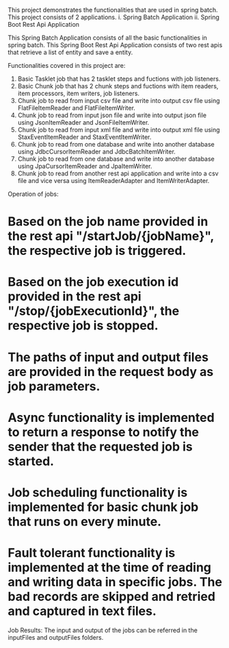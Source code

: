 This project demonstrates the functionalities that are used in spring batch. This project consists of 2 applications.
i. Spring Batch Application
ii. Spring Boot Rest Api Application

This Spring Batch Application consists of all the basic functionalities in spring batch.
This Spring Boot Rest Api Application consists of two rest apis that retrieve a list of entity and save a entity.

Functionalities covered in this project are:

1. Basic Tasklet job that has 2 tasklet steps and fuctions with job listeners.
2. Basic Chunk job that has 2 chunk steps and fuctions with item readers, item processors, item writers, job listeners.
3. Chunk job to read from input csv file and write into output csv file using FlatFileItemReader and FlatFileItemWriter.
4. Chunk job to read from input json file and write into output json file using JsonItemReader and JsonFileItemWriter.
5. Chunk job to read from input xml file and write into output xml file using StaxEventItemReader and StaxEventItemWriter.
6. Chunk job to read from one database and write into another database using JdbcCursorItemReader and JdbcBatchItemWriter.
7. Chunk job to read from one database and write into another database using JpaCursorItemReader and JpaItemWriter.
8. Chunk job to read from another rest api application and write into a csv file and vice versa using ItemReaderAdapter and ItemWriterAdapter.


Operation of jobs:

# Based on the job name provided in the rest api "/startJob/{jobName}", the respective job is triggered.
# Based on the job execution id provided in the rest api "/stop/{jobExecutionId}", the respective job is stopped.
# The paths of input and output files are provided in the request body as job parameters.
# Async functionality is implemented to return a response to notify the sender that the requested job is started.
# Job scheduling functionality is implemented for basic chunk job that runs on every minute.
# Fault tolerant functionality is implemented at the time of reading and writing data in specific jobs. The bad records are skipped and retried and captured in text files. 

Job Results:
The input and output of the jobs can be referred in the inputFiles and outputFiles folders.
